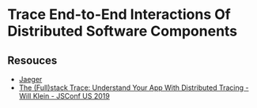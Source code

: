 # Trace End-to-End Interactions Of Distributed Software Components

## Resouces

* [Jaeger](https://www.jaegertracing.io/)
* [The (Full)stack Trace: Understand Your App With Distributed Tracing - Will Klein - JSConf US 2019](https://youtu.be/n4oIrB4_pCA?list=PL37ZVnwpeshEGvbeADo0HKaaTCsC7fk1x)